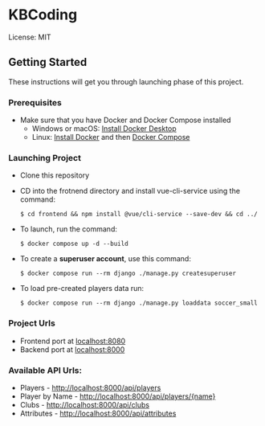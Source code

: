 # KBCoding

License: MIT

## Getting Started

These instructions will get you through launching phase of this project.

### Prerequisites

- Make sure that you have Docker and Docker Compose installed
  - Windows or macOS:
    [Install Docker Desktop](https://www.docker.com/get-started)
  - Linux: [Install Docker](https://www.docker.com/get-started) and then
    [Docker Compose](https://github.com/docker/compose)

### Launching Project

- Clone this repository

- CD into the frotnend directory and install vue-cli-service using the command:
      
      $ cd frontend && npm install @vue/cli-service --save-dev && cd ../

- To launch, run the command:

      $ docker compose up -d --build

- To create a **superuser account**, use this command:

      $ docker compose run --rm django ./manage.py createsuperuser

- To load pre-created players data run:

      $ docker compose run --rm django ./manage.py loaddata soccer_small


### Project Urls

- Frontend port at [localhost:8080](http://localhost:8080)
- Backend port at [localhost:8000](http://localhost:8000/api/)

### Available API Urls:
  - Players - [http://localhost:8000/api/players](http://localhost:8000/api/players)
  - Player by Name - [http://localhost:8000/api/players/{name}](http://localhost:8000/api/players)
  - Clubs - [http://localhost:8000/api/clubs](http://localhost:8000/api/clubs)
  - Attributes - [http://localhost:8000/api/attributes](http://localhost:8000/api/attributes)